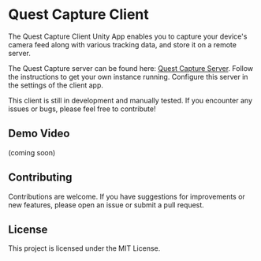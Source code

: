 # Quest Capture Client
The Quest Capture Client Unity App enables you to capture your device's camera feed along with various tracking data, and store it on a remote server.   

The Quest Capture server can be found here: [Quest Capture Server](https://github.com/stephanmitph/quest-capture-server). Follow the instructions to get your own instance running. Configure this server in the settings of the client app.

This client is still in development and manually tested. If you encounter any issues or bugs, please feel free to contribute!

## Demo Video

(coming soon)

## Contributing

Contributions are welcome. If you have suggestions for improvements or new features, please open an issue or submit a pull request.

## License

This project is licensed under the MIT License.